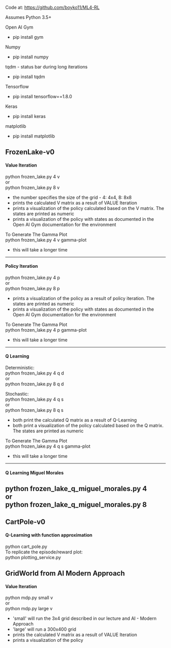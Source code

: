Code at:
https://github.com/boyko11/ML4-RL

Assumes Python 3.5+

Open AI Gym  
* pip install gym  

Numpy  
* pip install numpy

tqdm - status bar during long iterations
* pip install tqdm

Tensorflow
* pip install tensorflow==1.8.0

Keras
* pip install keras

matplotlib
* pip install matplotlib

## FrozenLake-v0 ##

#### Value Iteration ####
python frozen_lake.py 4 v  
or  
python frozen_lake.py 8 v  
* the number specifies the size of the grid - 4: 4x4, 8: 8x8
* prints the calculated V matrix as a result of VALUE Iteration
* prints a visualization of the policy calculated based on the V matrix. The states are printed as numeric  
* prints a visualization of the policy with states as documented in the Open AI Gym documentation for the environment  
  
To Generate The Gamma Plot  
python frozen_lake.py 4 v gamma-plot  
* this will take a longer time
---

#### Policy Iteration ####
python frozen_lake.py 4 p   
or  
python frozen_lake.py 8 p  
* prints a visualization of the policy as a result of policy iteration. The states are printed as numeric  
* prints a visualization of the policy with states as documented in the Open AI Gym documentation for the environment  
  
To Generate The Gamma Plot  
python frozen_lake.py 4 p gamma-plot  
* this will take a longer time  
---

#### Q Learning ####
Deterministic:  
python frozen_lake.py 4 q d  
or  
python frozen_lake.py 8 q d 

Stochastic:  
python frozen_lake.py 4 q s  
or  
python frozen_lake.py 8 q s  

* both print the calculated Q matrix as a result of Q-Learning
* both print a visualization of the policy calculated based on the Q matrix. The states are printed as numeric  
  
To Generate The Gamma Plot  
python frozen_lake.py 4 q s gamma-plot  
* this will take a longer time  
---

#### Q Learning Miguel Morales ####
python frozen_lake_q_miguel_morales.py 4  
or  
python frozen_lake_q_miguel_morales.py 8  
---


## CartPole-v0 ##
#### Q-Learning with function approximation ####
python cart_pole.py  
To replicate the episode/reward plot:  
python plotting_service.py  

## GridWorld from AI Modern Approach ##
#### Value Iteration ####
python mdp.py small v  
or  
python mdp.py large v  
* 'small' will run the 3x4 grid described in our lecture and AI - Modern Approach  
* 'large' will run a 300x400 grid  
* prints the calculated V matrix as a result of VALUE Iteration  
* prints a visualization of the policy  

